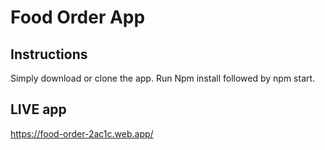 # Food Order App

## Instructions

Simply download or clone the app. Run Npm install followed by npm start.

## LIVE app

https://food-order-2ac1c.web.app/
